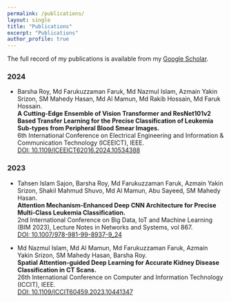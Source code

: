 ```yaml
---
permalink: /publications/
layout: single
title: "Publications"
excerpt: "Publications"
author_profile: true
---
```


The full record of my publications is available from my [Google Scholar](https://scholar.google.com/citations?user=2R5Tox0AAAAJ&hl=en).

### 2024

- Barsha Roy, Md Farukuzzaman Faruk, Md Nazmul Islam, Azmain Yakin Srizon, SM Mahedy Hasan, Md Al Mamun, Md Rakib Hossain, Md Faruk Hossain.  
  **A Cutting-Edge Ensemble of Vision Transformer and ResNet101v2 Based Transfer Learning for the Precise Classification of Leukemia Sub-types from Peripheral 
    Blood Smear Images.**  
    6th International Conference on Electrical Engineering and Information & Communication Technology (ICEEICT), IEEE.  
    [DOI: 10.1109/ICEEICT62016.2024.10534388](https://doi.org/10.1109/ICEEICT62016.2024.10534388)

### 2023

- Tahsen Islam Sajon, Barsha Roy, Md Farukuzzaman Faruk, Azmain Yakin Srizon, Shakil Mahmud Shuvo, Md Al Mamun, Abu Sayeed, SM Mahedy Hasan.  
  **Attention Mechanism-Enhanced Deep CNN Architecture for Precise Multi-Class Leukemia Classification.**  
  2nd International Conference on Big Data, IoT and Machine Learning (BIM 2023), Lecture Notes in Networks and Systems, vol 867.  
  [DOI: 10.1007/978-981-99-8937-9_24](https://doi.org/10.1007/978-981-99-8937-9_24)

- Md Nazmul Islam, Md Al Mamun, Md Farukuzzaman Faruk, Azmain Yakin Srizon, SM Mahedy Hasan, Barsha Roy.  
  **Spatial Attention-guided Deep Learning for Accurate Kidney Disease Classification in CT Scans.**  
  26th International Conference on Computer and Information Technology (ICCIT), IEEE.  
  [DOI: 10.1109/ICCIT60459.2023.10441347](https://doi.org/10.1109/ICCIT60459.2023.10441347)
